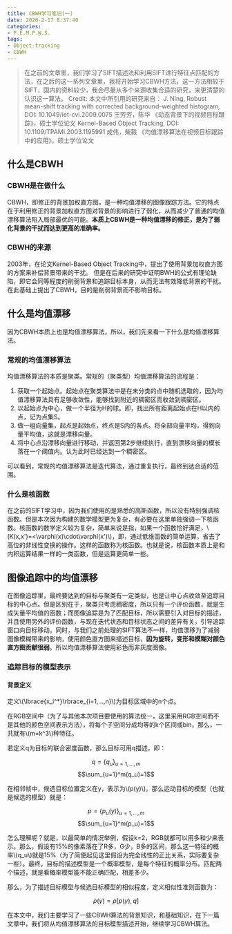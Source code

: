 ```yaml
---
title: CBWH学习笔记(一)
date: 2020-2-17 8:37:40
categories:
- P.E.M.P.W.S.
tags:
- Object-tracking
- CBWH
---
```


> 在之前的文章里，我们学习了SIFT描述法和利用SIFT进行特征点匹配的方法，在之后的这一系列文章里，我将开始学习CBWH方法，这一方法相较于SIFT，国内的资料较少，我会尽量从多个来源收集合适的研究，来更清楚的认识这一算法。
> Credit:
> 本文中所引用的研究来自：
> J. Ning, Robust mean-shift tracking with corrected background-weighted histogram, DOI: 10.1049/iet-cvi.2009.0075
> 王芳芳，陈华 《动态背景下的视频目标跟踪》，硕士学位论文
> Kernel-Based Object Tracking, DOI: 10.1109/TPAMI.2003.1195991
> 成伟，柴毅 《均值漂移算法在视频目标跟踪中的应用》，硕士学位论文

## 什么是CBWH

### CBWH是在做什么

CBWH，即修正的背景加权直方图，是一种均值漂移的图像跟踪方法。它的特点在于利用修正的背景加权直方图对背景的影响进行了弱化，从而减少了普通的均值漂移算法陷入局部最优的可能。**本质上CBWH是一种均值漂移的修正，是为了弱化背景的干扰而达到更高的准确率。**

### CBWH的来源

2003年，在论文Kernel-Based Object Tracking中，提出了使用背景加权直方图的方案来补偿背景带来的干扰。
但是在后来的研究中证明BWH的公式有理论缺陷，即它会同等程度的削弱背景和追踪目标本身，从而无法有效降低背景的干扰。在此基础上提出了CBWH，目的是削弱背景而不影响目标。

## 什么是均值漂移

因为CBWH本质上也是均值漂移算法，所以，我们先来看一下什么是均值漂移算法。

### 常规的均值漂移算法

均值漂移算法的本质是聚类。常规的（聚类型）均值漂移算法的流程是：

1. 获取一个起始点。起始点在聚类算法中是在未分类的点中随机选取的，因为均值漂移算法具有足够收敛性，能够找到附近的稠密区而收敛到稠密区。
2. 以起始点为中心，做一个半径为H的球。即，找出所有距离起始点在H以内的点，记为点集S。
3. 做一组向量集，起点是起始点，终点是S内的各点。将全部向量平均，得到向量平均值，这就是漂移向量。
4. 将中心点沿漂移向量进行移动，并返回第2步继续执行，直到漂移向量的模长落在一个阈值内。认为此时已经达到一个稠密区。

可以看到，常规的均值漂移算法是迭代算法，通过重复执行，最终到达合适的范围。

### 什么是核函数

在之前的SIFT学习中，因为我们使用的是熟悉的高斯函数，所以没有特别强调核函数。但是本次因为构建的数学模型更为复杂，有必要在这里单独强调一下核函数。核函数的数学定义较为复杂，简单来说是指，如果一个函数恰好满足，\\(K(x,x')=<\varphi(x)\cdot\varphi(x')\\)，即，通过低维函数的简单运算，省去了高位的非线性变换的操作。这样的函数称为核函数。也就是说，核函数本质上是和内积运算结果一样的一类函数，但是运算更简单一些。

## 图像追踪中的均值漂移

在图像追踪里，最终要达到的目标与聚类有一定类似，也是让中心点收敛至追踪目标的中心点。但是区别在于，聚类只考虑稠密度，所以只有一个评价函数，就是生成矢量平均值的函数；而图像追踪是为了匹配目标，所以需要引入对目标的描述，并且使用另外的评价函数，与现在迭代状态和目标状态之间的差异有关，引导追踪窗口向目标移动。同时，与我们之前处理的SIFT算法不一样，均值漂移为了减弱图像模糊带来的影响，使用颜色直方图来描述目标，**因为旋转，变形和模糊对颜色直方图贡献很弱**。所以均值漂移算法使用彩色而非灰度图像。

### 追踪目标的模型表示

#### 背景定义

定义\\(\lbrace{x_i^*}\rbrace_{i=1,...,n}\\)为目标区域中的n个点。

在RGB空间中（为了与其他本次项目要使用的算法统一，这里采用RGB空间而不是其他的颜色空间表示方法），将每个子空间分成均等的k个区间或bin，那么，一共就有\\(m=k^3\\)种特征。

若定义q为目标的联合密度函数，那么目标可用q描述，即：

$$q=\lbrace{q_u}\rbrace_{u=1,...,m}$$  $$\sum_{u=1}^m(q_u)=1$$

在相邻帧中，候选目标位置定义在y，表示为\\(p(y)\\)。那么运动目标的模型（也就是候选的模型）就是：

$$p=\lbrace{p_u(y)}\rbrace_{u=1,...,m}$$  $$\sum_{u=1}^m(p_u)=1$$

怎么理解呢？就是，以最简单的情况举例，假设k=2，RGB就都可以用多和少来表示。那么，假设有15%的像素落在了R多，G少，B多的区间，那么这一特征的概率\\(q_u\\)就是15%（为了简便起见这里假设为完全线性的正比关系，实际要复杂一些）。最终，目标的描述模型是一个概率模型，是每个特征的概率分布。匹配两个描述，就是看概率模型能不能正确匹配，相差多少。

那么，为了描述目标模型与候选目标模型的相似程度，定义相似性准则函数为：

$$\rho(y)=\rho[p(y),q]$$

在本文中，我们主要学习了一些CBWH算法的背景知识，和基础知识，在下一篇文章中，我们将从均值漂移算法的目标模型描述开始，继续学习CBWH算法。